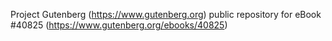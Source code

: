 Project Gutenberg (https://www.gutenberg.org) public repository for eBook #40825 (https://www.gutenberg.org/ebooks/40825)
